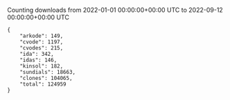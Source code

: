 
Counting downloads from 2022-01-01 00:00:00+00:00 UTC to 2022-09-12 00:00:00+00:00 UTC

```
{
    "arkode": 149,
    "cvode": 1197,
    "cvodes": 215,
    "ida": 342,
    "idas": 146,
    "kinsol": 182,
    "sundials": 18663,
    "clones": 104065,
    "total": 124959
}
```

